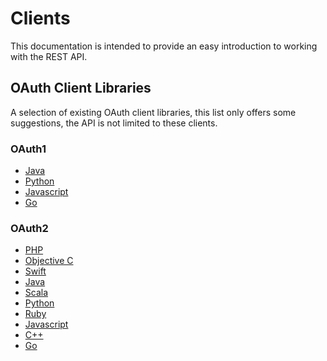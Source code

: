 # Clients

This documentation is intended to provide an easy introduction to working with the REST API.

## OAuth Client Libraries

A selection of existing OAuth client libraries, this list only offers some suggestions, the
API is not limited to these clients.

### OAuth1

* [Java](https://github.com/scribejava/scribejava)
* [Python](https://github.com/requests/requests-oauthlib)
* [Javascript](https://github.com/simov/grant)
* [Go](http://godoc.org/github.com/garyburd/go-oauth/oauth)

### OAuth2

* [PHP](https://github.com/thephpleague/oauth2-client)
* [Objective C](https://github.com/nxtbgthng/OAuth2Client)
* [Swift](https://github.com/OAuthSwift/OAuthSwift)
* [Java](https://github.com/scribejava/scribejava)
* [Scala](http://silhouette.mohiva.com/)
* [Python](https://github.com/requests/requests-oauthlib)
* [Ruby](https://github.com/oauth-xx/oauth2)
* [Javascript](https://github.com/andreassolberg/jso)
* [C++](https://github.com/pipacs/o2)
* [Go](https://godoc.org/golang.org/x/oauth2)
